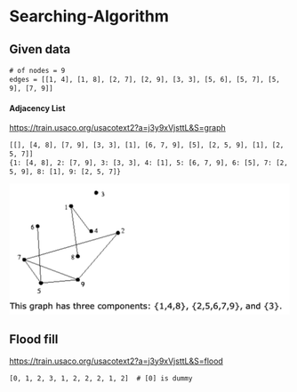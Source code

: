 # Searching-Algorithm

## Given data
    # of nodes = 9
    edges = [[1, 4], [1, 8], [2, 7], [2, 9], [3, 3], [5, 6], [5, 7], [5, 9], [7, 9]]


#### Adjacency List

https://train.usaco.org/usacotext2?a=j3y9xVjsttL&S=graph

    [[], [4, 8], [7, 9], [3, 3], [1], [6, 7, 9], [5], [2, 5, 9], [1], [2, 5, 7]]
    {1: [4, 8], 2: [7, 9], 3: [3, 3], 4: [1], 5: [6, 7, 9], 6: [5], 7: [2, 5, 9], 8: [1], 9: [2, 5, 7]}

![graph](./graph.png)


## Flood fill

https://train.usaco.org/usacotext2?a=j3y9xVjsttL&S=flood

    [0, 1, 2, 3, 1, 2, 2, 2, 1, 2]  # [0] is dummy
